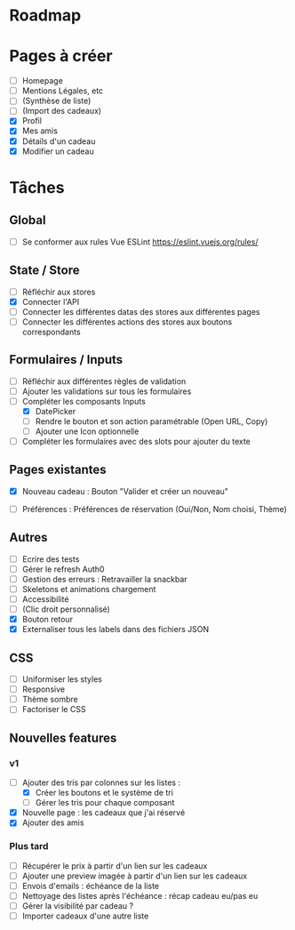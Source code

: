 # Roadmap

# Pages à créer

- [ ] Homepage
- [ ] Mentions Légales, etc
- [ ] (Synthèse de liste)
- [ ] (Import des cadeaux)
- [x] Profil
- [x] Mes amis
- [x] Détails d'un cadeau
- [x] Modifier un cadeau

# Tâches

## Global
- [ ] Se conformer aux rules Vue ESLint https://eslint.vuejs.org/rules/

## State / Store
- [ ] Réfléchir aux stores
- [x] Connecter l'API
- [ ] Connecter les différentes datas des stores aux différentes pages
- [ ] Connecter les différentes actions des stores aux boutons correspondants

## Formulaires / Inputs
- [ ] Réfléchir aux différentes règles de validation
- [ ] Ajouter les validations sur tous les formulaires
- [ ] Compléter les composants Inputs 
    - [x] DatePicker
    - [ ] Rendre le bouton et son action paramétrable (Open URL, Copy)
    - [ ] Ajouter une Icon optionnelle
- [ ] Compléter les formulaires avec des slots pour ajouter du texte

## Pages existantes
- [x] Nouveau cadeau : Bouton "Valider et créer un nouveau"
- [ ] Préférences : Préférences de réservation (Oui/Non, Nom choisi, Thème)


## Autres
- [ ] Ecrire des tests
- [ ] Gérer le refresh Auth0
- [ ] Gestion des erreurs : Retravailler la snackbar
- [ ] Skeletons et animations chargement
- [ ] Accessibilité
- [ ] (Clic droit personnalisé)
- [x] Bouton retour
- [x] Externaliser tous les labels dans des fichiers JSON

## CSS
- [ ] Uniformiser les styles
- [ ] Responsive
- [ ] Thème sombre
- [ ] Factoriser le CSS

## Nouvelles features 

### v1
- [ ] Ajouter des tris par colonnes sur les listes :
    - [x] Créer les boutons et le système de tri
    - [ ] Gérer les tris pour chaque composant 
- [x] Nouvelle page : les cadeaux que j'ai réservé
- [x] Ajouter des amis

### Plus tard
- [ ] Récupérer le prix à partir d'un lien sur les cadeaux
- [ ] Ajouter une preview imagée à partir d'un lien sur les cadeaux
- [ ] Envois d'emails : échéance de la liste
- [ ] Nettoyage des listes après l'échéance : récap cadeau eu/pas eu
- [ ] Gérer la visibilité par cadeau ?
- [ ] Importer cadeaux d'une autre liste
